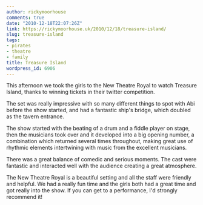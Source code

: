 ```yaml
---
author: rickymoorhouse
comments: true
date: "2010-12-18T22:07:26Z"
link: https://rickymoorhouse.uk/2010/12/18/treasure-island/
slug: treasure-island
tags:
- pirates
- theatre
- family
title: Treasure Island
wordpress_id: 6906
---
```


This afternoon we took the girls to the New Theatre Royal to watch Treasure Island, thanks to winning tickets in their twitter competition.

The set was really impressive with so many different things to spot with Abi before the show started, and had a fantastic ship's bridge, which doubled as the tavern entrance.

The show started with the beating of a drum and a fiddle player on stage, then the musicians took over and it developed into a big opening number, a combination which returned several times throughout, making great use of rhythmic elements intertwining with music from the excellent musicians.

There was a great balance of comedic and serious moments. The cast were fantastic and interacted well with the audience creating a great atmosphere.

The New Theatre Royal is a beautiful setting and all the staff were friendly and helpful. We had a really fun time and the girls both had a great time and got really into the show. If you can get to a performance, I'd strongly recommend it!
